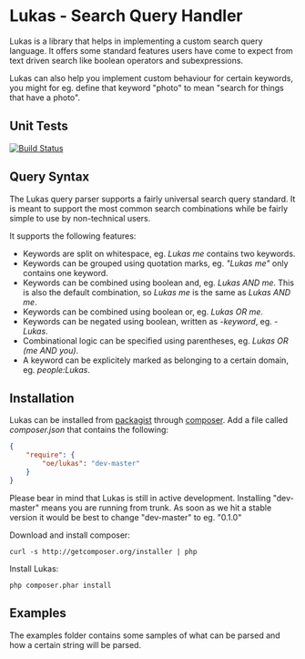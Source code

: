 Lukas - Search Query Handler
============================

Lukas is a library that helps in implementing a custom search query language. 
It offers some standard features users have come to expect from text driven search
like boolean operators and subexpressions.

Lukas can also help you implement custom behaviour for certain keywords, you 
might for eg. define that keyword "photo" to mean "search for things that have a
photo".

Unit Tests
----------

[![Build Status](https://secure.travis-ci.org/OnroerendErfgoed/Lukas.png?branch=master)](http://travis-ci.org/OnroerendErfgoed/Lukas)


Query Syntax
------------

The Lukas query parser supports a fairly universal search query standard. It is 
meant to support the most common search combinations while be fairly simple to 
use by non-technical users.

It supports the following features:
 * Keywords are split on whitespace, eg. _Lukas me_ contains two keywords.
 * Keywords can be grouped using quotation marks, eg. _"Lukas me"_ only contains 
   one keyword.
 * Keywords can be combined using boolean and, eg. _Lukas AND me_. This is also
   the default combination, so _Lukas me_ is the same as _Lukas AND me_. 
 * Keywords can be combined using boolean or, eg. _Lukas OR me_.
 * Keywords can be negated using boolean, written as _-keyword_, eg. _-Lukas_.
 * Combinational logic can be specified using parentheses, eg. _Lukas OR (me AND you)_.
 * A keyword can be explicitely marked as belonging to a certain domain, 
   eg. _people:Lukas_.


Installation
------------

Lukas can be installed from [packagist](packagist.org) through 
[composer](http://getcomposer.org). Add a file called *composer.json* 
that contains the following:

```json
{
	"require": {
		"oe/lukas": "dev-master"
	}
}
```

Please bear in mind that Lukas is still in active development. Installing 
"dev-master" means you are running from trunk. As soon as we hit a stable version
it would be best to change "dev-master" to eg. "0.1.0"

Download and install composer:

```
curl -s http://getcomposer.org/installer | php
```

Install Lukas:

```
php composer.phar install
```

Examples
--------

The examples folder contains some samples of what can be parsed and how a certain
string will be parsed.
